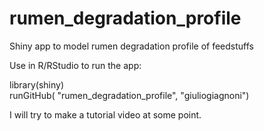 # rumen_degradation_profile
Shiny app to model rumen degradation profile of feedstuffs

Use in R/RStudio to run the app:

library(shiny)  
runGitHub( "rumen_degradation_profile", "giuliogiagnoni")

I will try to make a tutorial video at some point.
